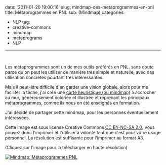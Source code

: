 date: '2011-01-20 19:00:16'
slug: mindmap-des-metaprogrammes-en-pnl
title: Métaprogrammes en PNL
sub: (Mindmap)
categories:
- NLP
tag:
- creative-commons
- mindmap
- metaprograms
- NLP
---
&nbsp;
<!-- more -->
Les métaprogrammes sont un de mes outils préférés en PNL, sans doute parce qu'on peut les utiliser de manière très simple et naturelle, avec des utilisation concrètes pourtant très intéressantes.

Mais il peut-être difficile d'en garder une vision globale, alors pour me faciliter la tâche, j'ai créé une [carte heuristique (ou mindmap)](http://fr.wikipedia.org/wiki/Carte_heuristique) à accrocher au mur, généreusement coloriée et illustrée et reprenant les principaux métaprogrammes, comme ils nous on été enseignés en formation.

J'ai décidé de partager cette mindmap, pour les personnes éventuellement intéressées.

Cette image est sous license Creative Commons [CC BY-NC-SA 2.0.](http://creativecommons.org/licenses/by-nc-sa/2.0/be/deed.fr) Vous pouvez donc l'imprimer et l'utiliser à volonté tant que c'est pour votre usage personnel. La résolution est suffisante pour l'imprimer au format A3.



(Cliquez sur l'image pour la télécharger en haute résolution)

[
![Mindmap: Métaprogrammes PNL](http://lh6.ggpht.com/_KVaEAkr2A6g/TThigF6Bv7I/AAAAAAAABKw/6d1mB4yqm5c/s720/metaprogrammes%20mindmap%2003_02.png)
](http://lh6.ggpht.com/_KVaEAkr2A6g/TThigF6Bv7I/AAAAAAAABKw/6d1mB4yqm5c/d/metaprogrammes%20mindmap%2003_02.png)



